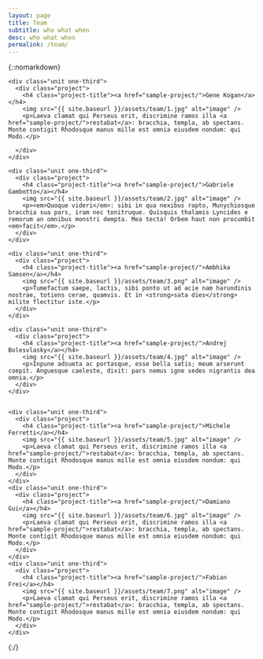```yaml
---
layout: page
title: Team
subtitle: who what when
desc: who what when
permalink: /team/
---
```


{::nomarkdown}
<div>
<!-- {% for image in site.static_files %}    
    {% if image.path contains 'team/' %} -->

<div class="projects">
  <div class="grid no-gutters">

    <div class="unit one-third">
      <div class="project">
        <h4 class="project-title"><a href="sample-project/">Gene Kogan</a></h4>
        <img src="{{ site.baseurl }}/assets/team/1.jpg" alt="image" />        
        <p>Laeva clamat qui Perseus erit, discrimine ramos illa <a href="sample-project/">restabat</a>: bracchia, templa, ab spectans. Monte contigit Rhodosque manus mille est omnia eiusdem nondum: qui Modo.</p>

      </div>
    </div>

    <div class="unit one-third">
      <div class="project">
        <h4 class="project-title"><a href="sample-project/">Gabriele Gambotto</a></h4>
        <img src="{{ site.baseurl }}/assets/team/2.jpg" alt="image" />
        <p><em>Quoque videri</em>: sibi in qua nexibus rapto, Munychiosque bracchia sua pars, iram nec tonitruque. Quisquis thalamis Lyncides e remorum an omnibus monstri dempta. Mea tecta! Orbem haut non procumbit <em>facit</em>.</p>
      </div>
    </div>

    <div class="unit one-third">
      <div class="project">
        <h4 class="project-title"><a href="sample-project/">Ambhika Samsen</a></h4>
        <img src="{{ site.baseurl }}/assets/team/3.png" alt="image" />
        <p>Tumefactum saepe, lactis, sibi ponto ut ad acie nam harundinis nostrae, totiens cerae, quamvis. Et in <strong>sata dies</strong> milite flectitur iste.</p>
      </div>
    </div>
  </div><!-- grid -->

  <div class="grid no-gutters">

    <div class="unit one-third">
      <div class="project">
        <h4 class="project-title"><a href="sample-project/">Andrej Bolesvlasky</a></h4>
        <img src="{{ site.baseurl }}/assets/team/4.jpg" alt="image" />
        <p>Inpune adsueta ac portasque, esse bella satis; meum arserunt coepit. Anguesque caeleste, dixit: pars nemus igne sedes nigrantis dea omnia.</p>
      </div>
    </div>


    <div class="unit one-third">
      <div class="project">
        <h4 class="project-title"><a href="sample-project/">Michele Ferretti</a></h4>
        <img src="{{ site.baseurl }}/assets/team/5.jpg" alt="image" />
        <p>Laeva clamat qui Perseus erit, discrimine ramos illa <a href="sample-project/">restabat</a>: bracchia, templa, ab spectans. Monte contigit Rhodosque manus mille est omnia eiusdem nondum: qui Modo.</p>
      </div>
    </div>
    <div class="unit one-third">
      <div class="project">
        <h4 class="project-title"><a href="sample-project/">Damiano Gui</a></h4>
        <img src="{{ site.baseurl }}/assets/team/6.jpg" alt="image" />
        <p>Laeva clamat qui Perseus erit, discrimine ramos illa <a href="sample-project/">restabat</a>: bracchia, templa, ab spectans. Monte contigit Rhodosque manus mille est omnia eiusdem nondum: qui Modo.</p>
      </div>
    </div>
    <div class="unit one-third">
      <div class="project">
        <h4 class="project-title"><a href="sample-project/">Fabian Frei</a></h4>
        <img src="{{ site.baseurl }}/assets/team/7.png" alt="image" />
        <p>Laeva clamat qui Perseus erit, discrimine ramos illa <a href="sample-project/">restabat</a>: bracchia, templa, ab spectans. Monte contigit Rhodosque manus mille est omnia eiusdem nondum: qui Modo.</p>
      </div>
    </div>
  </div><!-- grid -->
</div>

<!-- {% endif %}
{% endfor %} -->

</div>
{:/}
